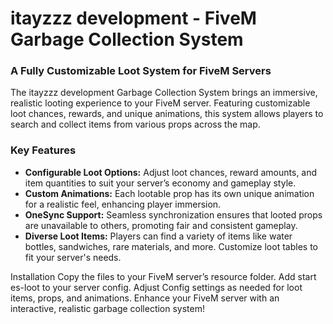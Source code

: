

# itayzzz development - FiveM Garbage Collection System

### A Fully Customizable Loot System for FiveM Servers

The itayzzz development Garbage Collection System brings an immersive, realistic looting experience to your FiveM server. Featuring customizable loot chances, rewards, and unique animations, this system allows players to search and collect items from various props across the map.

### Key Features
- **Configurable Loot Options:** Adjust loot chances, reward amounts, and item quantities to suit your server’s economy and gameplay style.
- **Custom Animations:** Each lootable prop has its own unique animation for a realistic feel, enhancing player immersion.
- **OneSync Support:** Seamless synchronization ensures that looted props are unavailable to others, promoting fair and consistent gameplay.
- **Diverse Loot Items:** Players can find a variety of items like water bottles, sandwiches, rare materials, and more. Customize loot tables to fit your server's needs.

Installation
Copy the files to your FiveM server’s resource folder.
Add start es-loot to your server config.
Adjust Config settings as needed for loot items, props, and animations.
Enhance your FiveM server with an interactive, realistic garbage collection system!




